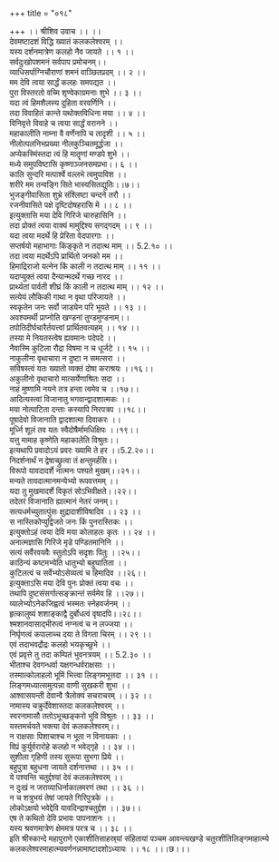 +++
title = "०१८"

+++
।। श्रीशिव उवाच ।। ।।  
देवमष्टादशं विद्धि ख्यातं कलकलेश्वरम् ।।  
यस्य दर्शनमात्रेण कलहो नैव जायते ।। १ ।।  
सर्वदुःखोपशमनं सर्वपाप प्रमोचनम्।।  
व्याधिसर्पाग्निचौराणां शमनं वाञ्छितप्रदम् ।। २ ।।  
मम देवि त्वया सार्द्धं कलहः समपद्यत ।।  
पुरा विस्तरतो वच्मि शृण्वेकाग्रमनाः शुभे ।। ३ ।।  
यदा त्वं हिमशैलस्य दुहिता वरवर्णिनि ।।  
तदा विवाहितं कान्ते यथोक्तविधिना मया ।। ४ ।।  
विनिवृत्ते विवाहे च त्वया सार्द्धं वरानने ।।  
महाकालीति नाम्ना वै वर्णेनापि च तादृशी ।। ५ ।।  
नीलोत्पलनिभप्रख्या नीलकुञ्चितमूर्द्धजा ।।  
अप्येकस्मिंस्तदा त्वं हि मातॄणां मण्डपे शुभे ।।  
मध्ये समुपविष्टासि कृष्णाञ्जनसमप्रभा।। ६ ।।  
कालि सुन्दरि मत्पार्श्वे वल्लभे त्वमुपाविश ।।  
शरीरे मम तन्वङ्गि सिते भास्यसितद्युतिः।।७।।  
भुजङ्गीवासिता शुभ्रे संश्लिष्टा चन्दने तरौ ।।  
रजनीवासिते पक्षे दृष्टिदोषहरासि मे ।। ८ ।।  
इत्युक्तासि मया देवि गिरिजे चारुहासिनि ।।  
तदा प्रोक्तं त्वया वाक्यं मामुद्दिश्य सगद्गदम् ।। ९ ।।  
यदा त्वया मदर्थे हि प्रेरिता वेदपारगाः ।।  
सप्तर्षयो महाभागाः किङ्कृते न तदात्थ माम् ।। 5.2.१० ।।  
तदा त्वया मदर्थेऽपि प्रार्थितो जनको मम ।।  
हिमाद्रिराजो यत्नेन किं काली न तदात्थ माम् ।। ११ ।।  
यदाप्युक्तं त्वया दैन्यान्मदर्थे गच्छ नारद ।।  
प्रार्थ्यतां पार्वती शीघ्रं किं काली न तदात्थ माम् ।। १२ ।।  
सत्येयं लौकिकी गाथा न वृथा परिजायते ।।  
स्वकृतेन जनः सर्वो जाड्येन परि भूयते ।। १३ ।।  
अवश्यमर्थी प्राप्नोति खण्डनां तुण्डमुण्डनाम्।।  
तपोतिदीर्घचारैर्तयत्त्वां प्रार्थितवत्यहम् ।। १४ ।।  
तस्या मे नियतस्त्वेष ह्यवमानः पदेपदे ।।  
नैवास्मि कुटिला रौद्रा विषमा न च धूर्जटे ।। १५ ।।  
नाकुलीना वृथाचारा न दुष्टा न समत्सरा ।।  
सविषस्त्वं यतः ख्यातो व्यक्तं दोषा कराश्रयः ।।१६।।  
अकुलीनो वृथाचारो मात्सर्येणाश्रितः सदा ।।  
नाहं मुष्णामि नयने तत्र हन्ता त्वमेव च ।।१७।।  
आदित्यस्त्वां विजानातु भगवान्द्वादशात्मकः ।।  
मया नोत्पाटिता दन्ताः कस्यापि निरपत्रप ।।१८।।  
पूषादेवो विजानाति द्वादशात्मा दिवाकरः ।।  
मूर्ध्नि शूलं तव यतः स्वैदोषैर्मामधिक्षिपः ।।१९।।  
यत्तु मामाह कृष्णेति महाकालेति विश्रुतः।।  
इत्यथापि प्रवादोऽयं प्रवरः ख्यामि ते हर ।।5.2.२०।।  
निदर्शनार्थं न द्वेषाच्छ्रुत्वा तं क्षन्तुमर्हसि।।  
विरूपो यावदादर्शे नात्मनः पश्यते मुखम्।।२१।।  
मन्यते तावदात्मानमन्येभ्यो रूपवत्तमम् ।।  
यदा तु मुखमादर्शे विकृतं सोऽभिवीक्षते।।२२।।  
तदेतरं विजानाति ह्यात्मानं नेतरं जनम्।।  
सत्यधर्मच्युतात्पुंसः क्षुद्रादाशीविषादिव ।। २३ ।।  
स नास्तिकोप्युद्विजते जनः किं पुनरास्तिकः ।।  
इत्युक्तोऽहं त्वया देवि मया कोलाहलः कृतः ।। २४ ।।  
अनात्मज्ञासि गिरिजे मृडे पण्डितमानिनि ।।  
सत्यं सर्वैरवयवैः स्तुतोऽपि सदृशः पितुः ।।२५।।  
काठिन्यं कष्टमभ्येति धातुभ्यो बहुघातिता ।।  
कुटिलत्वं च सर्वेभ्योऽसेव्यत्वं च हिमादिव ।।२६।।  
इत्युक्ताऽसि मया देवि पुनः प्रोक्तं त्वया वचः ।।  
तथापि दुष्टसंसर्गात्सङ्क्रान्तं सर्वमेव हि ।।२७।।  
व्यालेभ्योऽनेकजिह्वत्वं भस्मतः स्नेहवर्जनम् ।।  
हृत्कालुष्यं शशाङ्काद्वै दुर्बोधत्वं वृषादपि।।२८।।  
श्मशानवासाद्भीरुत्वं नग्नत्वं च न लज्जया ।।  
निर्घृणत्वं कपालाच्च दया ते विगता चिरम् ।। २९ ।।  
एवं तदाभवद्रौद्रः कलहो भयकृच्छुभे ।।  
एवं प्रवृत्ते तु तदा कम्पितं भुवनत्रयम् ।। 5.2.३० ।।  
भीताश्च देवगन्धर्वा यक्षगन्धर्वराक्षसाः ।।  
तस्मात्कोलाहलो भूमिं भित्त्वा लिङ्गमभूत्तदा ।। ३१ ।।  
लिङ्गमध्यात्समुत्पन्ना वाणी सुखकरी शुभा ।।  
आश्वासयन्ती देवान्वै त्रैलोक्यं सचराचरम् ।। ३२ ।।  
नामास्य चक्रुर्देवेशास्तदा कलकलेश्वरम् ।।  
स्वरनामासौ ततोऽभूच्छङ्करो भुवि विश्रुतः ।। ३३ ।।  
यस्तमर्चयते भक्त्या देवं कलकलेश्वरम्।।  
न राक्षसाः पिशाचाश्च न भूता न विनायकाः ।।  
विप्रं कुर्युर्वरारोहे कलहो न भवेद्गृहे ।। ३४ ।।  
सुशीला गृहिणी तस्य सुरूपा सुभगा प्रिये ।।  
बहुपुत्रा बहुधना जायते दर्शनात्तथा ।। ३५ ।।  
ये पश्यन्ति चतुर्द्दश्यां देवं कलकलेश्वरम् ।।  
न दुःखं न जराव्याधिर्नाकालमरणं तथा ।। ३६ ।।  
 न च शत्रुभयं तेषां जायते गिरिपुत्रके ।।  
लोकोऽक्षयो भवेद्देवि यावदिन्द्राश्चतुर्द्दश ।। ३७।।  
एष ते कथितो देवि प्रभावः पापनाशनः ।।  
यस्य श्रवणमात्रेण क्षेममत्र परत्र च ।। ३८ ।।  
इति श्रीस्कान्दे महापुराणे एकाशीतिसाहस्र्यां संहितायां पञ्चम आवन्त्यखण्डे चतुरशीतिलिङ्गमाहात्म्ये कलकलेश्वरमाहात्म्यवर्णनन्नामाष्टादशोऽध्यायः ।। १८ ।।।छ।।।